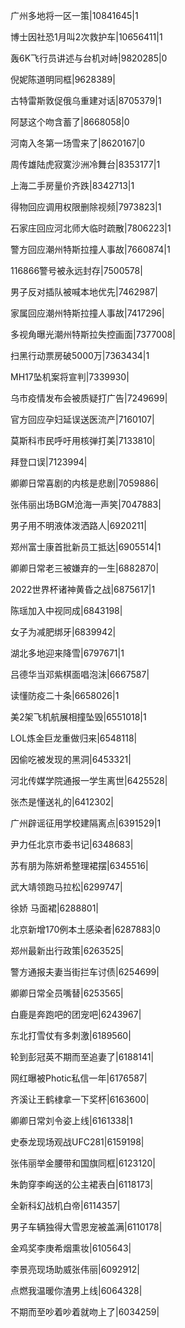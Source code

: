 广州多地将一区一策|10841645|1

博士因社恐1月叫2次救护车|10656411|1

轰6K飞行员讲述与台机对峙|9820285|0

倪妮陈道明同框|9628389|

古特雷斯敦促俄乌重建对话|8705379|1

阿瑟这个吻含蓄了|8668058|0

河南入冬第一场雪来了|8620167|0

周传雄陆虎寂寞沙洲冷舞台|8353177|1

上海二手房量价齐跌|8342713|1

得物回应调用权限删除视频|7973823|1

石家庄回应河北师大临时疏散|7806223|1

警方回应潮州特斯拉撞人事故|7660874|1

116866警号被永远封存|7500578|

男子反对插队被喊本地优先|7462987|

家属回应潮州特斯拉撞人事故|7417296|

多视角曝光潮州特斯拉失控画面|7377008|

扫黑行动票房破5000万|7363434|1

MH17坠机案将宣判|7339930|

乌市疫情发布会被质疑打广告|7249699|

官方回应孕妇延误送医流产|7160107|

莫斯科市民呼吁用核弹打美|7133810|

拜登口误|7123994|

卿卿日常喜剧的内核是悲剧|7059886|

张伟丽出场BGM沧海一声笑|7047883|

男子用不明液体泼洒路人|6920211|

郑州富士康首批新员工抵达|6905514|1

卿卿日常老三被嫌弃的一生|6882870|

2022世界杯诸神黄昏之战|6875617|1

陈瑶加入中视同成|6843198|

女子为减肥绑牙|6839942|

湖北多地迎来降雪|6797671|1

吕德华当邓紫棋面唱泡沫|6667587|

读懂防疫二十条|6658026|1

美2架飞机航展相撞坠毁|6551018|1

LOL炼金巨龙重做归来|6548118|

因偷吃被发现的黑洞|6453321|

河北传媒学院通报一学生离世|6425528|

张杰是懂送礼的|6412302|

广州辟谣征用学校建隔离点|6391529|1

尹力任北京市委书记|6348683|

苏有朋为陈妍希整理裙摆|6345516|

武大靖领跑马拉松|6299747|

徐娇 马面裙|6288801|

北京新增170例本土感染者|6287883|0

郑州最新出行政策|6263525|

警方通报夫妻当街拦车讨债|6254699|

卿卿日常全员嘴替|6253565|

白鹿是奔跑吧的团宠吧|6243967|

东北打雪仗有多刺激|6189560|

轮到彭冠英不期而至追妻了|6188141|

网红曝被Photic私信一年|6176587|

齐溪让王鹤棣拿一下奖杯|6163600|

卿卿日常刘令姿上线|6161338|1

史泰龙现场观战UFC281|6159198|

张伟丽举金腰带和国旗同框|6123120|

朱韵穿李峋送的公主裙表白|6118173|

全新科幻战机白帝|6114357|

男子车辆独得大雪恩宠被盖满|6110178|

金鸡奖李庚希烟熏妆|6105643|

李景亮现场助威张伟丽|6092912|

点燃我温暖你渣男上线|6064328|

不期而至吵着吵着就吻上了|6034259|

